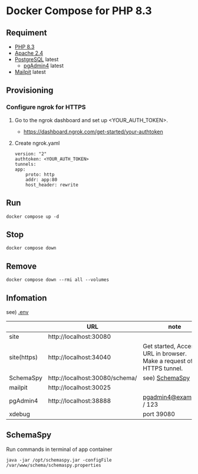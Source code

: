 # Docker Compose for PHP 8.3

## Requiment

- [PHP 8.3](https://www.php.net/releases/8.3/)
- [Apache 2.4](https://httpd.apache.org/)
- [PostgreSQL](https://www.postgresql.org/) latest
  - [pgAdmin4](https://www.pgadmin.org/) latest
- [Mailpit](https://mailpit.axllent.org/) latest

## Provisioning

### Configure ngrok for HTTPS

1. Go to the ngrok dashboard and set up <YOUR_AUTH_TOKEN>.
    - https://dashboard.ngrok.com/get-started/your-authtoken

2. Create ngrok.yaml
    ```
    version: "2"
    authtoken: <YOUR_AUTH_TOKEN>
    tunnels:
    app:
        proto: http
        addr: app:80
        host_header: rewrite
    ```

## Run

```
docker compose up -d
```

## Stop

```
docker compose down
```

## Remove

```
docker compose down --rmi all --volumes
```

## Infomation

see) [.env](.env)

|             | URL                     | note |
|-            |-                        |-     |
| site        | http://localhost:30080  ||
| site(https) | http://localhost:34040  |Get started, Access URL in browser.<br>Make a request of HTTPS tunnel. |
| SchemaSpy   | http://localhost:30080/schema/  | see) [SchemaSpy](#SchemaSpy) |
| mailpit     | http://localhost:30025  ||
| pgAdmin4    | http://localhost:38888  | pgadmin4@example.jp / 123 |
| xdebug      |                         | port 39080 |

## SchemaSpy

Run commands in terminal of app container

```
java -jar /opt/schemaspy.jar -configFile /var/www/schema/schemaspy.properties
```